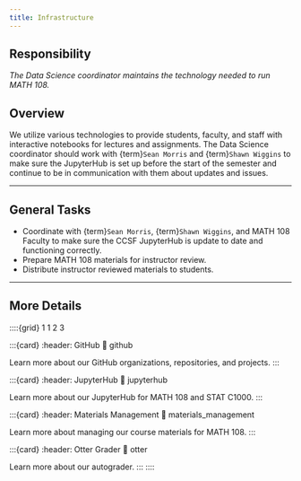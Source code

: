 ```yaml
---
title: Infrastructure
---
```


## Responsibility
_The Data Science coordinator maintains the technology needed to run MATH 108._

## Overview
We utilize various technologies to provide students, faculty, and staff with interactive notebooks for lectures and assignments. The Data Science coordinator should work with {term}`Sean Morris` and {term}`Shawn Wiggins` to make sure the JupyterHub is set up before the start of the semester and continue to be in communication with them about updates and issues.

---

## General Tasks
- Coordinate with {term}`Sean Morris`, {term}`Shawn Wiggins`, and MATH 108 Faculty to make sure the CCSF JupyterHub is update to date and functioning correctly.
- Prepare MATH 108 materials for instructor review.
- Distribute instructor reviewed materials to students.

---

## More Details

::::{grid} 1 1 2 3

:::{card}
:header: GitHub 
:link: github

Learn more about our GitHub organizations, repositories, and projects.
:::

:::{card}
:header: JupyterHub
:link: jupyterhub

Learn more about our JupyterHub for MATH 108 and STAT C1000.
:::

:::{card}
:header: Materials Management
:link: materials_management

Learn more about managing our course materials for MATH 108.
:::

:::{card}
:header: Otter Grader
:link: otter

Learn more about our autograder.
:::
::::